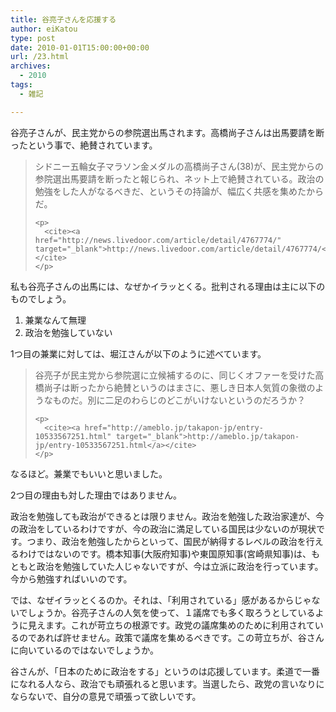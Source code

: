 ```yaml
---
title: 谷亮子さんを応援する
author: eiKatou
type: post
date: 2010-01-01T15:00:00+00:00
url: /23.html
archives:
  - 2010
tags:
  - 雑記

---
```

<div class="section">
  <p>
    谷亮子さんが、民主党からの参院選出馬されます。高橋尚子さんは出馬要請を断ったという事で、絶賛されています。
  </p>
  
  <blockquote title="http://news.livedoor.com/article/detail/4767774/" cite="http://news.livedoor.com/article/detail/4767774/">
    <p>
      シドニー五輪女子マラソン金メダルの高橋尚子さん(38)が、民主党からの参院選出馬要請を断ったと報じられ、ネット上で絶賛されている。政治の勉強をした人がなるべきだ、というその持論が、幅広く共感を集めたからだ。
    </p>
    
    <p>
      <cite><a href="http://news.livedoor.com/article/detail/4767774/" target="_blank">http://news.livedoor.com/article/detail/4767774/</a></cite>
    </p>
  </blockquote>
  
  <p>
    私も谷亮子さんの出馬には、なぜかイラッとくる。批判される理由は主に以下のものでしょう。
  </p>
  
  <ol>
    <li>
      兼業なんて無理
    </li>
    <li>
      政治を勉強していない
    </li>
  </ol>
  
  <p>
    1つ目の兼業に対しては、堀江さんが以下のように述べています。
  </p>
  
  <blockquote title="http://ameblo.jp/takapon-jp/entry-10533567251.html" cite="http://ameblo.jp/takapon-jp/entry-10533567251.html">
    <p>
      谷亮子が民主党から参院選に立候補するのに、同じくオファーを受けた高橋尚子は断ったから絶賛というのはまさに、悪しき日本人気質の象徴のようなものだ。別に二足のわらじのどこがいけないというのだろうか？
    </p>
    
    <p>
      <cite><a href="http://ameblo.jp/takapon-jp/entry-10533567251.html" target="_blank">http://ameblo.jp/takapon-jp/entry-10533567251.html</a></cite>
    </p>
  </blockquote>
  
  <p>
    なるほど。兼業でもいいと思いました。
  </p>
  
  <p>
    2つ目の理由も対した理由ではありません。
  </p>
  
  <p>
    政治を勉強しても政治ができるとは限りません。政治を勉強した政治家達が、今の政治をしているわけですが、今の政治に満足している国民は少ないのが現状です。つまり、政治を勉強したからといって、国民が納得するレベルの政治を行えるわけではないのです。橋本知事(大阪府知事)や東国原知事(宮崎県知事)は、もともと政治を勉強していた人じゃないですが、今は立派に政治を行っています。今から勉強すればいいのです。
  </p>
  
  <p>
    では、なぜイラッとくるのか。それは、「利用されている」感があるからじゃないでしょうか。谷亮子さんの人気を使って、１議席でも多く取ろうとしているように見えます。これが苛立ちの根源です。政党の議席集めのために利用されているのであれば許せません。政策で議席を集めるべきです。この苛立ちが、谷さんに向いているのではないでしょうか。
  </p>
  
  <p>
    谷さんが、「日本のために政治をする」というのは応援しています。柔道で一番になれる人なら、政治でも頑張れると思います。当選したら、政党の言いなりにならないで、自分の意見で頑張って欲しいです。
  </p>
</div>
